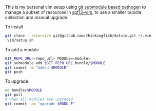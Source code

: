 This is my personal vim setup using [git submodule based pathogen](http://usevim.com/2012/03/01/using-pathogen-with-git-submodules/) to manage a subset of resources in [spf13-vim](https://github.com/spf13/spf13-vim), to use a smaller bundle collection and manual upgrade.

To install
```sh
git clone --recursive git@github.com:thinkingfish/dotvim.git ~/.vim
.vim/setup.sh
```

To add a module
```sh
GIT_REPO_URL=<repo_url> MODULE=<module>
git submodule add $GIT_REPO_URL bundle/$MODULE
git commit -m "Added $MODULE"
git push
```

To upgrade
```sh
cd bundle/$MODULE
git pull
# when all modules are upgraded
git commit -am "upgrade $MODULE"
```
